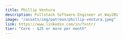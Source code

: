 ```yaml
---
title: Phillip Ventura
description: Fullstack Software Engineer at Way2B1
image: "/assets/img/patreon/phillip-ventura.jpeg"
link: https://www.linkedin.com/in/fvntr/
tier: "Core - $25 or more per month"
---
```

